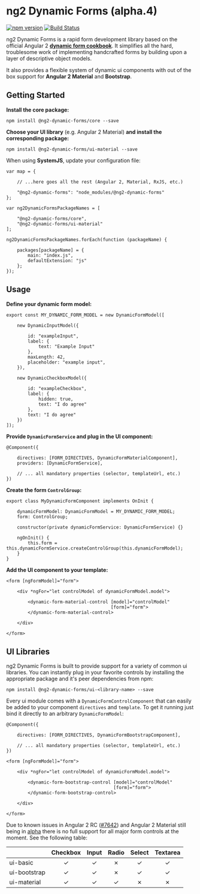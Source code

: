 # ng2 Dynamic Forms (alpha.4)

[![npm version](https://badge.fury.io/js/%40ng2-dynamic-forms%2Fcore.svg)](https://badge.fury.io/js/%40ng2-dynamic-forms%2Fcore)
[![Build Status](https://travis-ci.org/udos86/ng2-dynamic-forms.svg?branch=master)](https://travis-ci.org/udos86/ng2-dynamic-forms)

ng2 Dynamic Forms is a rapid form development library based on the official Angular 2
[**dynamic form cookbook**](https://angular.io/docs/ts/latest/cookbook/dynamic-form.html).
It simplifies all the hard, troublesome work of implementing handcrafted forms by building
upon a layer of descriptive object models.

It also provides a flexible system of dynamic ui components with out of the box support for
**Angular 2 Material** and **Bootstrap**.

## Getting Started

**Install the core package:**
```
npm install @ng2-dynamic-forms/core --save
```
**Choose your UI library** (e.g. Angular 2 Material) **and install the corresponding package:**
```
npm install @ng2-dynamic-forms/ui-material --save
```
When using **SystemJS**, update your configuration file:
```
var map = {

    // ...here goes all the rest (Angular 2, Material, RxJS, etc.)

    "@ng2-dynamic-forms": "node_modules/@ng2-dynamic-forms"
};

var ng2DynamicFormsPackageNames = [

    "@ng2-dynamic-forms/core",
    "@ng2-dynamic-forms/ui-material"
];

ng2DynamicFormsPackageNames.forEach(function (packageName) {

    packages[packageName] = {
        main: "index.js",
        defaultExtension: "js"
    };
});
```

## Usage

**Define your dynamic form model:**
```
export const MY_DYNAMIC_FORM_MODEL = new DynamicFormModel([

    new DynamicInputModel({

        id: "exampleInput",
        label: {
            text: "Example Input"
        },
        maxLength: 42,
        placeholder: "example input",
    }),

    new DynamicCheckboxModel({

        id: "exampleCheckbox",
        label: {
            hidden: true,
            text: "I do agree"
        },
        text: "I do agree"
    })
]);
```
**Provide `DynamicFormService` and plug in the UI component:**

```
@Component({

    directives: [FORM_DIRECTIVES, DynamicFormMaterialComponent],
    providers: [DynamicFormService],

    // ... all mandatory properties (selector, templateUrl, etc.)
})
```

**Create the form `ControlGroup`:**
```
export class MyDynamicFormComponent implements OnInit {

    dynamicFormModel: DynamicFormModel = MY_DYNAMIC_FORM_MODEL;
    form: ControlGroup;

    constructor(private dynamicFormService: DynamicFormService) {}

    ngOnInit() {
        this.form = this.dynamicFormService.createControlGroup(this.dynamicFormModel);
    }
}
```

**Add the UI component to your template:**
```
<form [ngFormModel]="form">

    <div *ngFor="let controlModel of dynamicFormModel.model">

        <dynamic-form-material-control [model]="controlModel"
                                       [form]="form">
        </dynamic-form-material-control>

    </div>

</form>
```

## UI Libraries

ng2 Dynamic Forms is built to provide support for a variety of common ui libraries. You can instantly plug in your favorite controls
by installing the appropriate package and it's peer dependencies from npm:
```
npm install @ng2-dynamic-forms/ui-<library-name> --save
```

Every ui module comes with a `DynamicFormControlComponent` that can easily be added to your component `directives` and `template`.
To get it running just bind it directly to an arbitrary `DynamicFormModel`:

```
@Component({

    directives: [FORM_DIRECTIVES, DynamicFormBootstrapComponent],

    // ... all mandatory properties (selector, templateUrl, etc.)
})
```

```
<form [ngFormModel]="form">

    <div *ngFor="let controlModel of dynamicFormModel.model">

        <dynamic-form-bootstrap-control [model]="controlModel"
                                        [form]="form">
        </dynamic-form-bootstrap-control>

    </div>

</form>
```

Due to known issues in Angular 2 RC ([#7642](https://github.com/angular/angular/issues/7642)) and Angular 2 Material still being
in [alpha](https://github.com/angular/material2/blob/master/CHANGELOG.md) there is no full support for all major form controls at the moment. See the following table:

|              | Checkbox | Input | Radio | Select | Textarea |
|--------------|:--------:|:-----:|:-----:|:------:|:--------:|
| ui-basic     |     ✓    |   ✓   |   ✗   |    ✓   |     ✓    |
| ui-bootstrap |     ✓    |   ✓   |   ✗   |    ✓   |     ✓    |
| ui-material  |     ✓    |   ✓   |   ✓   |    ✗   |     ✗    |

